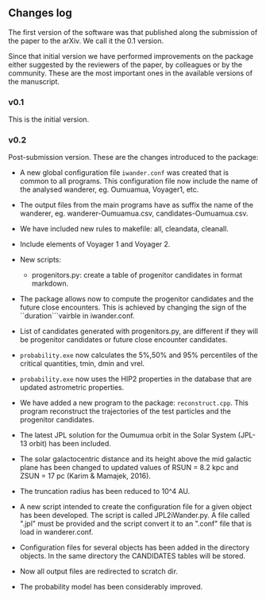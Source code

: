 
Changes log
-----------

The first version of the software was that published along the
submission of the paper to the arXiv. We call it the 0.1 version.

Since that initial version we have performed improvements on the
package either suggested by the reviewers of the paper, by colleagues
or by the community.  These are the most important
ones in the available versions of the manuscript.

### v0.1

This is the initial version.

### v0.2

Post-submission version.  These are the changes introduced to the
package:

* A new global configuration file ``iwander.conf`` was created that is
  common to all programs.  This configuration file now include the
  name of the analysed wanderer, eg. Oumuamua, Voyager1, etc.

* The output files from the main programs have as suffix the name of
  the wanderer, eg. wanderer-Oumuamua.csv, candidates-Oumuamua.csv.

* We have included new rules to makefile: all, cleandata, cleanall.

* Include elements of Voyager 1 and Voyager 2.

* New  scripts: 
  
  * progenitors.py: create a table of progenitor candidates in format
    markdown.

* The package allows now to compute the progenitor candidates and the
  future close encounters.  This is achieved by changing the sign of
  the ``duration```vairble in iwander.conf.

* List of candidates generated with progenitors.py, are different if
  they will be progenitor candidates or future close encounter
  candidates.

* ``probability.exe`` now calculates the 5%,50% and 95% percentiles of
  the critical quantities, tmin, dmin and vrel.

* ``probability.exe`` now uses the HIP2 properties in the database
  that are updated astrometric properties.

* We have added a new program to the package: ``reconstruct.cpp``.
  This program reconstruct the trajectories of the test particles and
  the progenitor candidates.

* The latest JPL solution for the Oumumua orbit in the Solar System
  (JPL-13 orbit) has been included.

* The solar galactocentric distance and its height above the mid
  galactic plane has been changed to updated values of RSUN = 8.2 kpc
  and ZSUN = 17 pc (Karim & Mamajek, 2016).

* The truncation radius has been reduced to 10^4 AU.

* A new script intended to create the configuration file for a given
  object has been developed. The script is called JPL2iWander.py. A
  file called "<object>.jpl" must be provided and the script convert
  it to an "<object>.conf" file that is load in wanderer.conf.

* Configuration files for several objects has been added in the
  directory objects.  In the same directory the CANDIDATES tables will
  be stored.

* Now all output files are redirected to scratch dir.

* The probability model has been considerably improved.

